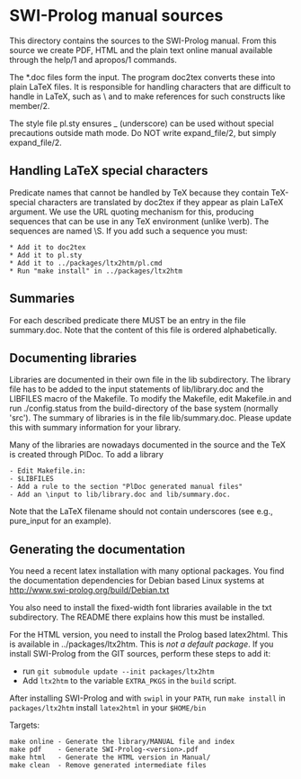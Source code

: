 # SWI-Prolog manual sources


This directory contains the sources to  the SWI-Prolog manual. From this
source we create PDF, HTML and the   plain  text online manual available
through the help/1 and apropos/1 commands.

The *.doc files form the input. The  program doc2tex converts these into
plain LaTeX files. It is responsible   for  handling characters that are
difficult to handle in LaTeX, such as \  and to make references for such
constructs like member/2.

The style file pl.sty ensures _ (underscore) can be used without special
precautions outside math mode.  Do NOT write expand\_file/2, but simply
expand_file/2.


## Handling LaTeX special characters

Predicate names that cannot  be  handled   by  TeX  because they contain
TeX-special characters are translated by doc2tex if they appear as plain
LaTeX argument. We use the  URL   quoting  mechanism for this, producing
sequences that can be use in  any   TeX  environment (unlike \verb). The
sequences are named \S<name>. If you add such a sequence you must:

	* Add it to doc2tex
	* Add it to pl.sty
	* Add it to ../packages/ltx2htm/pl.cmd
	* Run "make install" in ../packages/ltx2htm

## Summaries

For each described predicate  there  MUST  be   an  entry  in  the  file
summary.doc.  Note  that  the  content   of    this   file   is  ordered
alphabetically.

## Documenting libraries

Libraries are documented in their own file  in the lib subdirectory. The
library file has to be added to  the input statements of lib/library.doc
and the LIBFILES macro of the  Makefile.   To  modify the Makefile, edit
Makefile.in and run ./config.status from the build-directory of the base
system (normally 'src').  The  summary  of   libraries  is  in  the file
lib/summary.doc. Please update this with   summary  information for your
library.

Many of the libraries are nowadays documented  in the source and the TeX
is created through PlDoc.  To add a library

    - Edit Makefile.in:
	- $LIBFILES
	- Add a rule to the section "PlDoc generated manual files"
	- Add an \input to lib/library.doc and lib/summary.doc.

Note that the LaTeX filename should   not contain underscores (see e.g.,
pure_input for an example).


## Generating the documentation

You need a recent latex installation   with  many optional packages. You
find the documentation dependencies for Debian   based  Linux systems at
http://www.swi-prolog.org/build/Debian.txt

You also need to install the fixed-width font libraries available in the
txt subdirectory. The README there explains how this must be installed.

For the HTML version, you need to   install the Prolog based latex2html.
This is available in  ../packages/ltx2htm.  This   is  _not  a  default
package_. If you install SWI-Prolog from  the GIT sources, perform these
steps to add it:

  - run `git submodule update --init packages/ltx2htm`
  - Add `ltx2htm` to the variable `EXTRA_PKGS` in the `build` script.

After installing SWI-Prolog and with `swipl`   in your `PATH`, run `make
install` in `packages/ltx2htm` install `latex2html` in your `$HOME/bin`

Targets:

	make online	- Generate the library/MANUAL file and index
	make pdf	- Generate SWI-Prolog-<version>.pdf
	make html	- Generate the HTML version in Manual/
	make clean	- Remove generated intermediate files
